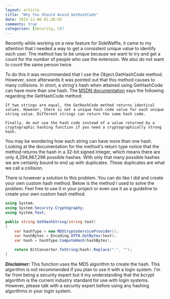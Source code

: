 ```yaml
---
layout: article
title: "Why You Should Avoid GetHashCode"
date: 2015-11-06 01:20:56
comments: true
categories: [Security, C#]
---
```


Recently while working on a new feature for SideWaffle, it came to my attention that I needed a way to get a consistent unique value to identify each user. The method has to be unique because we want to try and get a count for the number of people who use the extension. We also do not want to count the same person twice.

To do this it was recommended that I use the Object.GetHashCode method. However, soon afterwards it was pointed out that this method causes to many collisions. In short, a string's hash when attained using GetHashCode can have more than one hash. The [MSDN documentation](https://msdn.microsoft.com/en-us/library/system.string.gethashcode(v=vs.110).aspx) says the following regarding the GetHashCode method:

```text
If two strings are equal, the GetHashCode method returns identical values. However, there is not a unique hash code value for each unique string value. Different strings can return the same hash code.

Finally, do not use the hash code instead of a value returned by a cryptographic hashing function if you need a cryptographically strong hash.
```

You may be wondering how each string can have more than one hash. Looking at the documentation for the method's return type notice that the method returns the hash in a 32-bit signed integer, which means there are only 4,294,967,296 possible hashes. With only that many possible hashes we are certainly bound to end up with duplicates. These duplicates are what we call a collision.

There is however a solution to this problem. You can do like I did and create your own custom hash method. Below is the method I used to solve the problem. Feel free to use it in your project or even use it as a guideline to create your own custom hash method.

```csharp
using System;
using System.Security.Cryptography;
using System.Text;

public string GetHashString(string text)
{
    var hashType = new MD5CryptoServiceProvider();
    var hashBytes = Encoding.UTF8.GetBytes(text);
    var hash = hashType.ComputeHash(hashBytes);

    return BitConverter.ToString(hash).Replace("-", "");
}
```

***Disclaimer:*** This function uses the MD5 algorithm to create the hash. This algorithm is not recommended if you plan to use it with a login system. I'm far from being a security expert but it my understanding that the bcrypt algorithm is the current industry standard for use with login systems. However, please talk with a security expert before using any hashing algorithms in your login system.
